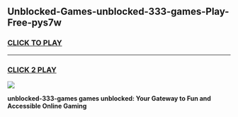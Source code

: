 
## Unblocked-Games-unblocked-333-games-Play-Free-pys7w
<h3>
<a href="https://premium76.site?title=unblocked-333-games&ref=15A">CLICK TO PLAY</a></h3>
<hr>

<h3>
<a href="https://premium76.site?title=unblocked-333-games&ref=15A">CLICK 2 PLAY</a>
  
</h3>

<a href="https://premium76.site?title=unblocked-333-games&ref=15A"><img src="https://clearcache.store/games.png"></a>


**unblocked-333-games games unblocked: Your Gateway to Fun and Accessible Online Gaming**
